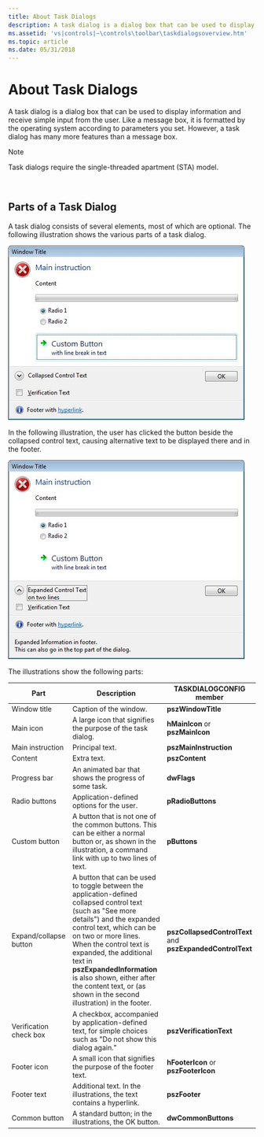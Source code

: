 ```yaml
---
title: About Task Dialogs
description: A task dialog is a dialog box that can be used to display information and receive simple input from the user.
ms.assetid: 'vs|controls|~\controls\toolbar\taskdialogsoverview.htm'
ms.topic: article
ms.date: 05/31/2018
---
```


# About Task Dialogs

A task dialog is a dialog box that can be used to display information and receive simple input from the user. Like a message box, it is formatted by the operating system according to parameters you set. However, a task dialog has many more features than a message box.

> [!Note]  
> Task dialogs require the single-threaded apartment (STA) model.

 

## Parts of a Task Dialog

A task dialog consists of several elements, most of which are optional. The following illustration shows the various parts of a task dialog.

![screen shot of a window showing various buttons, including one next to collapsed control text](images/taskdialog.jpg)

In the following illustration, the user has clicked the button beside the collapsed control text, causing alternative text to be displayed there and in the footer.

![screen shot of the previous window, but with two lines of expanded control text](images/taskdialogexpand.jpg)

The illustrations show the following parts:



| Part                   | Description                                                                                                                                                                                                                                                                                                                                                                          | TASKDIALOGCONFIG member                                    |
|------------------------|--------------------------------------------------------------------------------------------------------------------------------------------------------------------------------------------------------------------------------------------------------------------------------------------------------------------------------------------------------------------------------------|------------------------------------------------------------|
| Window title           | Caption of the window.                                                                                                                                                                                                                                                                                                                                                               | **pszWindowTitle**                                         |
| Main icon              | A large icon that signifies the purpose of the task dialog.                                                                                                                                                                                                                                                                                                                          | **hMainIcon** or **pszMainIcon**                           |
| Main instruction       | Principal text.                                                                                                                                                                                                                                                                                                                                                                      | **pszMainInstruction**                                     |
| Content                | Extra text.                                                                                                                                                                                                                                                                                                                                                                          | **pszContent**                                             |
| Progress bar           | An animated bar that shows the progress of some task.                                                                                                                                                                                                                                                                                                                                | **dwFlags**                                                |
| Radio buttons          | Application-defined options for the user.                                                                                                                                                                                                                                                                                                                                            | **pRadioButtons**                                          |
| Custom button          | A button that is not one of the common buttons. This can be either a normal button or, as shown in the illustration, a command link with up to two lines of text.                                                                                                                                                                                                                    | **pButtons**                                               |
| Expand/collapse button | A button that can be used to toggle between the application-defined collapsed control text (such as "See more details") and the expanded control text, which can be on two or more lines. When the control text is expanded, the additional text in **pszExpandedInformation** is also shown, either after the content text, or (as shown in the second illustration) in the footer. | **pszCollapsedControlText** and **pszExpandedControlText** |
| Verification check box | A checkbox, accompanied by application-defined text, for simple choices such as "Do not show this dialog again."                                                                                                                                                                                                                                                                     | **pszVerificationText**                                    |
| Footer icon            | A small icon that signifies the purpose of the footer text.                                                                                                                                                                                                                                                                                                                          | **hFooterIcon** or **pszFooterIcon**                       |
| Footer text            | Additional text. In the illustrations, the text contains a hyperlink.                                                                                                                                                                                                                                                                                                                | **pszFooter**                                              |
| Common button          | A standard button; in the illustrations, the OK button.                                                                                                                                                                                                                                                                                                                              | **dwCommonButtons**                                        |



 

 

 




